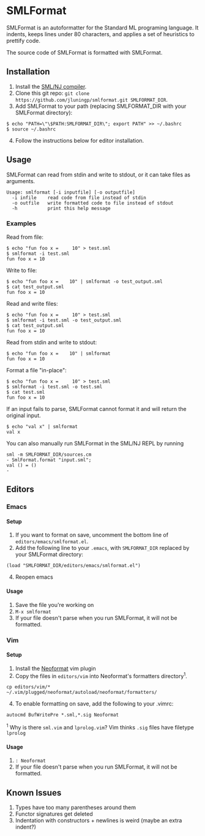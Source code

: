 # SMLFormat

SMLFormat is an autoformatter for the Standard ML programing language. It indents, keeps lines under 80 characters, and applies a set of heuristics to prettify code.

The source code of SMLFormat is formatted with SMLFormat.


## Installation

1. Install the [SML/NJ compiler](https://www.smlnj.org).
2. Clone this git repo: `git clone https://github.com/jluningp/smlformat.git SMLFORMAT_DIR`.
3. Add SMLFormat to your path (replacing SMLFORMAT_DIR with your SMLFormat directory): 
```
$ echo "PATH=\"\$PATH:SMLFORMAT_DIR\"; export PATH" >> ~/.bashrc
$ source ~/.bashrc
```
4. Follow the instructions below for editor installation.

## Usage

SMLFormat can read from stdin and write to stdout, or it can take files as arguments. 

```
Usage: smlformat [-i inputfile] [-o outputfile]
  -i infile    read code from file instead of stdin
  -o outfile   write formatted code to file instead of stdout
  -h           print this help message
```

### Examples

Read from file:
```
$ echo "fun foo x =     10" > test.sml
$ smlformat -i test.sml 
fun foo x = 10
```

Write to file:
```
$ echo "fun foo x =    10" | smlformat -o test_output.sml
$ cat test_output.sml
fun foo x = 10
```

Read and write files:
```
$ echo "fun foo x =     10" > test.sml
$ smlformat -i test.sml -o test_output.sml
$ cat test_output.sml
fun foo x = 10
```

Read from stdin and write to stdout:
```
$ echo "fun foo x =    10" | smlformat
fun foo x = 10
```

Format a file "in-place":
```
$ echo "fun foo x =     10" > test.sml
$ smlformat -i test.sml -o test.sml
$ cat test.sml 
fun foo x = 10
```

If an input fails to parse, SMLFormat cannot format it and will return the original input.
```
$ echo "val x" | smlformat 
val x
```

You can also manually run SMLFormat in the SML/NJ REPL by running
```
sml -m SMLFORMAT_DIR/sources.cm
- SmlFormat.format "input.sml";
val () = ()
-
```

## Editors
### Emacs
#### Setup
1. If you want to format on save, uncomment the bottom line of `editors/emacs/smlformat.el`.  
3. Add the following line to your `.emacs`, with `SMLFORMAT_DIR` replaced by your SMLFormat directory:
```
(load "SMLFORMAT_DIR/editors/emacs/smlformat.el")
```
4. Reopen emacs

#### Usage
1. Save the file you're working on
2. `M-x smlformat`
3. If your file doesn't parse when you run SMLFormat, it will not be formatted.

### Vim
#### Setup
1. Install the [Neoformat](https://github.com/sbdchd/neoformat) vim plugin
2. Copy the files in `editors/vim` into Neoformat's formatters directory<sup>1</sup>.
```
cp editors/vim/* ~/.vim/plugged/neoformat/autoload/neoformat/formatters/
```
4. To enable formatting on save, add the following to your .vimrc:
```
autocmd BufWritePre *.sml,*.sig Neoformat
```
<sup>1</sup> Why is there `sml.vim` and `lprolog.vim`? Vim thinks `.sig` files have filetype `lprolog`

#### Usage
1. `: Neoformat`
2. If your file doesn't parse when you run SMLFormat, it will not be formatted.

## Known Issues
1. Types have too many parentheses around them
2. Functor signatures get deleted
3. Indentation with constructors + newlines is weird (maybe an extra indent?)
